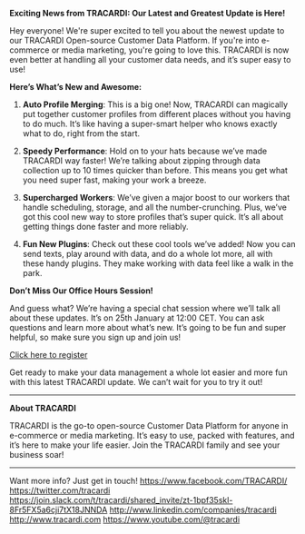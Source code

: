 **Exciting News from TRACARDI: Our Latest and Greatest Update is Here!**

Hey everyone! We're super excited to tell you about the newest update to our TRACARDI Open-source Customer Data
Platform. If you're into e-commerce or media marketing, you're going to love this. TRACARDI is now even better at
handling all your customer data needs, and it’s super easy to use!

**Here’s What’s New and Awesome:**

1. **Auto Profile Merging**: This is a big one! Now, TRACARDI can magically put together customer profiles from
   different places without you having to do much. It’s like having a super-smart helper who knows exactly what to do,
   right from the start.

2. **Speedy Performance**: Hold on to your hats because we’ve made TRACARDI way faster! We’re talking about zipping
   through data collection up to 10 times quicker than before. This means you get what you need super fast, making your
   work a breeze.

3. **Supercharged Workers**: We’ve given a major boost to our workers that handle scheduling, storage, and all the
   number-crunching. Plus, we’ve got this cool new way to store profiles that’s super quick. It’s all about getting
   things done faster and more reliably.

4. **Fun New Plugins**: Check out these cool tools we’ve added! Now you can send texts, play around with data, and do a
   whole lot more, all with these handy plugins. They make working with data feel like a walk in the park.

**Don’t Miss Our Office Hours Session!**

And guess what? We’re having a special chat session where we’ll talk all about these updates. It’s on 25th January at
12:00 CET. You can ask questions and learn more about what’s new. It’s going to be fun and super helpful, so make sure
you sign up and join us!

[Click here to register](#)

Get ready to make your data management a whole lot easier and more fun with this latest TRACARDI update. We can’t wait
for you to try it out!

---

**About TRACARDI**

TRACARDI is the go-to open-source Customer Data Platform for anyone in e-commerce or media marketing. It’s easy to use,
packed with features, and it’s here to make your life easier. Join the TRACARDI family and see your business soar!

---

Want more info? Just get in touch!
https://www.facebook.com/TRACARDI/
https://twitter.com/tracardi
https://join.slack.com/t/tracardi/shared_invite/zt-1bpf35skl-8Fr5FX5a6cji7tX18JNNDA
http://www.linkedin.com/companies/tracardi
http://www.tracardi.com
https://www.youtube.com/@tracardi

